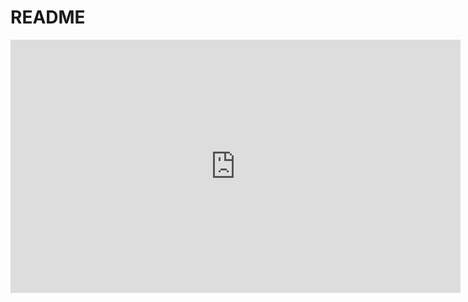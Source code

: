 # README
<div style="text-align: center;">
<iframe id="ytplayer" type="text/html" width="720" height="405" src="https://www.youtube.com/embed/Wh8EHRf2lOY" frameborder="0" allowfullscreen>
</div>
